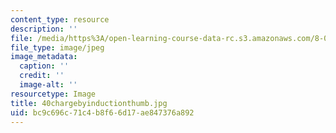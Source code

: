 ```yaml
---
content_type: resource
description: ''
file: /media/https%3A/open-learning-course-data-rc.s3.amazonaws.com/8-02-physics-ii-electricity-and-magnetism-spring-2007/bc9c696c71c4b8f66d17ae847376a892_40chargebyinductionthumb.jpg
file_type: image/jpeg
image_metadata:
  caption: ''
  credit: ''
  image-alt: ''
resourcetype: Image
title: 40chargebyinductionthumb.jpg
uid: bc9c696c-71c4-b8f6-6d17-ae847376a892
---
```

